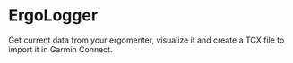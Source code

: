 # ErgoLogger
Get current data from your ergomenter, visualize it and create a TCX file to import it in Garmin Connect.
